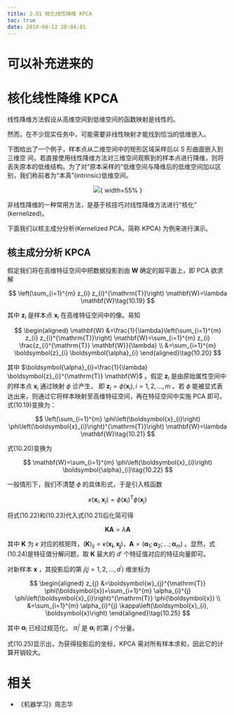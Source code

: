 ```yaml
---
title: 2.01 核化线性降维 KPCA
toc: true
date: 2018-08-12 20:04:01
---
```

# 可以补充进来的


# 核化线性降维 KPCA


线性降维方法假设从高维空间到低维空间的函数映射是线性的。

然而，在不少现实任务中，可能需要非线性映射才能找到恰当的低维嵌入。

下图给出了一个例子，样本点从二维空间中的矩形区域采样后以 S 形曲面嵌入到三维空 间，若直接使用线性降维方法对三维空间观察到的样本点进行降维，则将丢失原本的低维结构。为了对“原本采样的”低维空间与降维后的低维空间加以区别，我们称前者为“本真”(intrinsic)低维空间。


<center>

![](http://images.iterate.site/blog/image/180629/LmGdkc27L7.png?imageslim){ width=55% }

</center>


非线性降维的一种常用方法，是基于核技巧对线性降维方法进行“核化” (kernelized)。

下面我们以核主成分分析(Kernelized PCA，简称 KPCA) 为例来进行演示。

## 核主成分分析 KPCA

假定我们将在高维特征空间中把数据投影到由 $\mathbf{W}$ 确定的超平面上，即 PCA 欲求解

$$
\left(\sum_{i=1}^{m} z_{i} z_{i}^{\mathrm{T}}\right) \mathbf{W}=\lambda \mathbf{W}\tag{10.19}
$$


其中 $\boldsymbol{z}_{i}$ 是样本点 $\boldsymbol{x}_{i}$ 在高维特征空间中的像。易知

$$
\begin{aligned} \mathbf{W} &=\frac{1}{\lambda}\left(\sum_{i=1}^{m} z_{i} z_{i}^{\mathrm{T}}\right) \mathbf{W}=\sum_{i=1}^{m} z_{i} \frac{z_{i}^{\mathrm{T}} \mathbf{W}}{\lambda} \\ &=\sum_{i=1}^{m} \boldsymbol{z}_{i} \boldsymbol{\alpha}_{i} \end{aligned}\tag{10.20}
$$

其中 $\boldsymbol{\alpha}_{i}=\frac{1}{\lambda} \boldsymbol{z}_{i}^{\mathrm{T}} \mathbf{W}$ 。假定 $\boldsymbol{z}_{i}$ 是由原始属性空间中的样本点 $\boldsymbol{x}_{i}$ 通过映射 $\phi$ 诊产生， 即 $\boldsymbol{z}_{i}=\phi\left(\boldsymbol{x}_{i}\right), i=1,2, \dots, m$ 。若 $\phi$ 能被显式表达出来，则通过它将样本映射至高维特征空间，再在特征空间中实施 PCA 即可。式(10.19)变换为：

$$
\left(\sum_{i=1}^{m} \phi\left(\boldsymbol{x}_{i}\right) \phi\left(\boldsymbol{x}_{i}\right)^{\mathrm{T}}\right) \mathbf{W}=\lambda \mathbf{W}\tag{10.21}
$$

式(10.20)变换为


$$
\mathbf{W}=\sum_{i=1}^{m} \phi\left(\boldsymbol{x}_{i}\right) \boldsymbol{\alpha}_{i}\tag{10.22}
$$


一般情形下，我们不清楚 $\phi$ 的具体形式，于是引入核函数

$$
\kappa\left(\boldsymbol{x}_{i}, \boldsymbol{x}_{j}\right)=\phi\left(\boldsymbol{x}_{i}\right)^{\mathrm{T}} \phi\left(\boldsymbol{x}_{j}\right)\tag{10.23}
$$

将式(10.22)和(10.23)代入式(10.21)后化简可得

$$
\mathbf{K A}=\lambda \mathbf{A}\tag{10.24}
$$


其中 $\mathbf{K}$ 为 $\kappa$ 对应的核矩阵，$(\mathbf{K})_{i j}=\kappa\left(\boldsymbol{x}_{\boldsymbol{i}}, \boldsymbol{x}_{\boldsymbol{j}}\right)$，$\mathbf{A}=\left(\boldsymbol{\alpha}_{1} ; \boldsymbol{\alpha}_{2} ; \ldots ; \boldsymbol{\alpha}_{m}\right)$ 。显然，式(10.24)是特征值分解问题，取 $\mathbf{K}$ 最大的 $d'$ 个特征值对应的特征向量即可。

对新样本 $\boldsymbol{x}$ ，其投影后的第 $j\left(j=1,2, \dots, d^{\prime}\right)$ 维坐标为


$$
\begin{aligned} z_{j} &=\boldsymbol{w}_{j}^{\mathrm{T}} \phi(\boldsymbol{x})=\sum_{i=1}^{m} \alpha_{i}^{j} \phi\left(\boldsymbol{x}_{i}\right)^{\mathrm{T}} \phi(\boldsymbol{x}) \\ &=\sum_{i=1}^{m} \alpha_{i}^{j} \kappa\left(\boldsymbol{x}_{i}, \boldsymbol{x}\right) \end{aligned}\tag{10.25}
$$


其中 $\boldsymbol{\alpha}_{i}$ 已经过规范化， $\alpha_i^j$ 是 $\boldsymbol{\alpha}_{i}$ 的第 $j$ 个分量。


式(10.25)显示出，为获得投影后的坐标，KPCA 需对所有样本求和，因此它的计算开销较大。




# 相关

- 《机器学习》周志华
